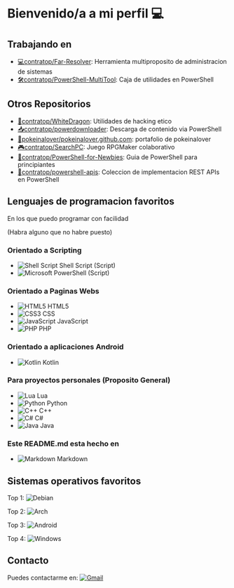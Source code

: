# Bienvenido/a a mi perfil 💻
## Trabajando en
- [💻contratop/Far-Resolver][far-resolver]: Herramienta multiproposito de administracion de sistemas
- [🛠contratop/PowerShell-MultiTool][multitool]: Caja de utilidades en PowerShell

## Otros Repositorios
- [🐉contratop/WhiteDragon][WDRepo]: Utilidades de hacking etico
- [📥contratop/powerdownloader][powerdownloader]: Descarga de contenido via PowerShell
- [🌸pokeinalover/pokeinalover.github.com][pokeweb]: portafolio de pokeinalover
- [🎮contratop/SearchPC][fpgame]: Juego RPGMaker colaborativo
- [🧠contratop/PowerShell-for-Newbies][ps4newbies]: Guia de PowerShell para principiantes
- [🔰contratop/powershell-apis][apicollection]: Coleccion de implementacion REST APIs en PowerShell

## Lenguajes de programacion favoritos
En los que puedo programar con facilidad

(Habra alguno que no habre puesto)
### **Orientado a Scripting**
- ![Shell Script](https://img.shields.io/badge/shell_script-%23121011.svg?style=for-the-badge&logo=gnu-bash&logoColor=white) Shell Script (Script)
- ![Microsoft](https://img.shields.io/badge/Microsoft-0078D4?style=for-the-badge&logo=microsoft&logoColor=white) PowerShell (Script)

### **Orientado a Paginas Webs**
- ![HTML5](https://img.shields.io/badge/html5-%23E34F26.svg?style=for-the-badge&logo=html5&logoColor=white) HTML5
- ![CSS3](https://img.shields.io/badge/css3-%231572B6.svg?style=for-the-badge&logo=css3&logoColor=white) CSS
- ![JavaScript](https://img.shields.io/badge/javascript-%23323330.svg?style=for-the-badge&logo=javascript&logoColor=%23F7DF1E) JavaScript
- ![PHP](https://img.shields.io/badge/php-%23777BB4.svg?style=for-the-badge&logo=php&logoColor=white) PHP

### **Orientado a aplicaciones Android**
- ![Kotlin](https://img.shields.io/badge/kotlin-%230095D5.svg?style=for-the-badge&logo=kotlin&logoColor=white) Kotlin

### **Para proyectos personales (Proposito General)**
- ![Lua](https://img.shields.io/badge/lua-%232C2D72.svg?style=for-the-badge&logo=lua&logoColor=white) Lua
- ![Python](https://img.shields.io/badge/python-3670A0?style=for-the-badge&logo=python&logoColor=ffdd54) Python
- ![C++](https://img.shields.io/badge/c++-%2300599C.svg?style=for-the-badge&logo=c%2B%2B&logoColor=white) C++
- ![C#](https://img.shields.io/badge/c%23-%23239120.svg?style=for-the-badge&logo=c-sharp&logoColor=white) C#
- ![Java](https://img.shields.io/badge/java-%23ED8B00.svg?style=for-the-badge&logo=java&logoColor=white) Java


### **Este README.md esta hecho en**
- ![Markdown](https://img.shields.io/badge/markdown-%23000000.svg?style=for-the-badge&logo=markdown&logoColor=white) Markdown

## Sistemas operativos favoritos
Top 1: ![Debian](https://img.shields.io/badge/Debian-D70A53?style=for-the-badge&logo=debian&logoColor=white)

Top 2: ![Arch](https://img.shields.io/badge/Arch%20Linux-1793D1?logo=arch-linux&logoColor=fff&style=for-the-badge)

Top 3: ![Android](https://img.shields.io/badge/Android-3DDC84?style=for-the-badge&logo=android&logoColor=white)

Top 4: ![Windows](https://img.shields.io/badge/Windows-0078D6?style=for-the-badge&logo=windows&logoColor=white)


## Contacto
Puedes contactarme en:
[![Gmail](https://img.shields.io/badge/Gmail-D14836?style=for-the-badge&logo=gmail&logoColor=white)](mailto:contratopdever@gmail.com)










[Far-Resolver]: https://github.com/contratop/Far-Resolver
[WDRepo]: https://github.com/contratop/WhiteDragon
[powerdownloader]: https://github.com/contratop/powerdownloader
[pokeweb]: https://github.com/pokeinalover/pokeinalover.github.io
[fpgame]: https://github.com/contratop/SearchPC
[apicollection]: https://github.com/contratop/powershell-apis
[ps4newbies]: https://github.com/contratop/PowerShell-for-Newbie
[multitool]: https://github.com/contratop/PowerShell-MultiTool

